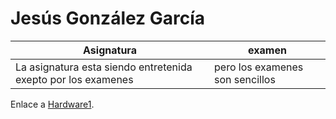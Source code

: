 # Jesús González García 
| Asignatura                                                    | examen                             |
|---------------------------------------------------------------|------------------------------------|
| La asignatura esta siendo entretenida exepto por los examenes | pero los examenes son sencillos    |


Enlace a [Hardware1](C:\Users\jesus\Desktop\mi_repo_git\hardware\hardware1.md).